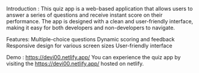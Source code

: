 Introduction :
This quiz app is a web-based application that allows users to answer a series of questions and receive instant score on their performance. The app is designed with a clean and user-friendly interface, making it easy for both developers and non-developers to navigate.

Features:
Multiple-choice questions
Dynamic scoring and feedback
Responsive design for various screen sizes
User-friendly interface

Demo : https://devi00.netlify.app/ 
You can experience the quiz app by visiting the https://devi00.netlify.app/ hosted on netlify.

